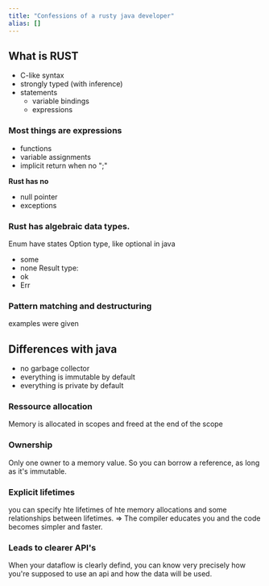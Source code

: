 ```yaml
---
title: "Confessions of a rusty java developer"
alias: []
---
```

## What is RUST
- C-like syntax
- strongly typed (with inference)
- statements
	- variable bindings
	- expressions

### Most things are expressions
- functions
- variable assignments
- implicit return when no ";"

**Rust has no**
- null pointer
- exceptions

### Rust has algebraic data types.
 Enum have states
Option type, like optional in java
- some
- none
Result type:
- ok
- Err 

### Pattern matching and destructuring
examples were given

## Differences with java
- no garbage collector
- everything is immutable by default
- everything is private by default

### Ressource allocation
Memory is allocated in scopes and freed at the end of the scope

### Ownership
Only one owner to a memory value.
So you can borrow a reference, as long as it's immutable.

### Explicit lifetimes

you can specify hte lifetimes of hte memory allocations and some relationships between lifetimes.
=> The compiler educates you and the code becomes simpler and faster.

### Leads to clearer API's
When your dataflow is clearly defind, you can know very precisely how you're supposed to use an api and how the data will be used.


